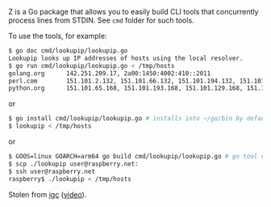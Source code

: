 Z is a Go package that allows you to easily build CLI tools that concurrently
process lines from STDIN. See `cmd` folder for such tools.

To use the tools, for example:

```sh
$ go doc cmd/lookupip/lookupip.go
Lookupip looks up IP addresses of hosts using the local resolver.
$ go run cmd/lookupip/lookupip.go < /tmp/hosts
golang.org      142.251.209.17, 2a00:1450:4002:410::2011
perl.com        151.101.2.132, 151.101.66.132, 151.101.194.132, 151.101.130.132
python.org      151.101.65.168, 151.101.193.168, 151.101.129.168, 151.101.1.168
```

or 

```sh
$ go install cmd/lookupip/lookupip.go # installs into ~/go/bin by default
$ lookupip < /tmp/hosts
```

or

```sh
$ GOOS=linux GOARCH=arm64 go build cmd/lookupip/lookupip.go # go tool dist list
$ scp ./lookupip user@raspberry.net:
$ ssh user@raspberry.net
raspberry$ ./lookupip < /tmp/hosts
```

Stolen from [jgc](https://github.com/cloudflare/jgc-talks/tree/master/dotGo/2014) ([video](https://youtu.be/woCg2zaIVzQ)).